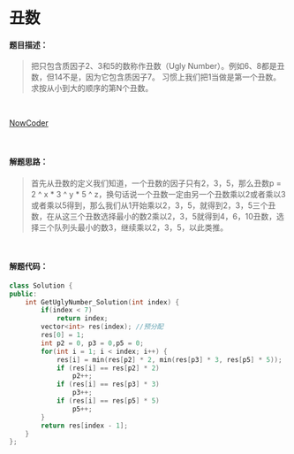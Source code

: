 # 丑数

#### 题目描述：

> 把只包含质因子2、3和5的数称作丑数（Ugly Number）。例如6、8都是丑数，但14不是，因为它包含质因子7。 习惯上我们把1当做是第一个丑数。求按从小到大的顺序的第N个丑数。

<br/>

[NowCoder](https://www.nowcoder.com/practice/6aa9e04fc3794f68acf8778237ba065b?tpId=13&tqId=11186&tPage=1&rp=1&ru=/ta/coding-interviews&qru=/ta/coding-interviews/question-ranking)

<br/>

#### 解题思路：

> 首先从丑数的定义我们知道，一个丑数的因子只有2，3，5，那么丑数p = 2 ^ x * 3 ^ y * 5 ^ z，换句话说一个丑数一定由另一个丑数乘以2或者乘以3或者乘以5得到，那么我们从1开始乘以2，3，5，就得到2，3，5三个丑数，在从这三个丑数选择最小的数2乘以2，3，5就得到4，6，10丑数，选择三个队列头最小的数3，继续乘以2，3，5，以此类推。

<br/>

#### 解题代码：

```C++
class Solution {
public:
    int GetUglyNumber_Solution(int index) {
        if(index < 7)
            return index;
        vector<int> res(index); //预分配
        res[0] = 1;
        int p2 = 0, p3 = 0,p5 = 0;
        for(int i = 1; i < index; i++) {
            res[i] = min(res[p2] * 2, min(res[p3] * 3, res[p5] * 5));
            if (res[i] == res[p2] * 2)
                p2++;
            if (res[i] == res[p3] * 3)
                p3++;
            if (res[i] == res[p5] * 5)
                p5++;
        }
        return res[index - 1];
    }
};
```

